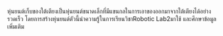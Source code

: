 หุ่นยนต์เก็บของใต้เตียงเป็นหุ่นยนต์ขนาดเล็กที่มีแขนกลในการเอาของออกมาจากใต้เตียงได้อย่างรวดเร็ว
โดยการสร้างหุ่นยนต์ตัวนี้นำความรู้ในการเรียนวิชาRobotic Lab2มาใช้ และศึกษาข้อมูลเพิ่มเติม
